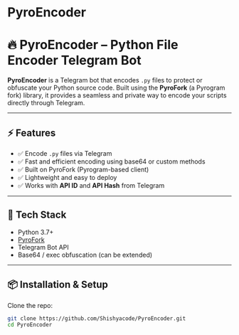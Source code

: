 # PyroEncoder

# 🔥 PyroEncoder – Python File Encoder Telegram Bot

**PyroEncoder** is a Telegram bot that encodes `.py` files to protect or obfuscate your Python source code. Built using the **PyroFork** (a Pyrogram fork) library, it provides a seamless and private way to encode your scripts directly through Telegram.

---

## ⚡ Features

- ✅ Encode `.py` files via Telegram
- ✅ Fast and efficient encoding using base64 or custom methods
- ✅ Built on PyroFork (Pyrogram-based client)
- ✅ Lightweight and easy to deploy
- ✅ Works with **API ID** and **API Hash** from Telegram

---

## 🧠 Tech Stack

- Python 3.7+
- [PyroFork](https://github.com/pyrofork/pyrofork)
- Telegram Bot API
- Base64 / exec obfuscation (can be extended)

---

## 📦 Installation & Setup

Clone the repo:

```bash
git clone https://github.com/Shishyacode/PyroEncoder.git
cd PyroEncoder
